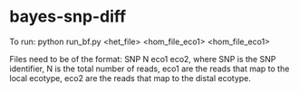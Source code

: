 # bayes-snp-diff

To run: python run_bf.py <het_file> <hom_file_eco1> <hom_file_eco1>

Files need to be of the format: SNP N eco1 eco2, where SNP is the SNP identifier, N is the total number of reads, eco1 are the reads that map to the local ecotype, eco2 are the reads that map to the distal ecotype.
